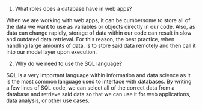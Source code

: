 1. What roles does a database have in web apps?

When we are working with web apps, it can be cumbersome to store all of the data we want to use as variables or objects directly in our code. Also, as data can change rapidly, storage of data within our code can result in slow and outdated data retrieval. For this reason, the best practice, when handling large amounts of data, is to store said data remotely and then call it into our model layer upon execution.

2. Why do we need to use the SQL language?

SQL is a very important language within information and data science as it is the most common language used to interface with databases. By writing a few lines of SQL code, we can select all of the correct data from a database and retrieve said data so that we can use it for web applications, data analysis, or other use cases.